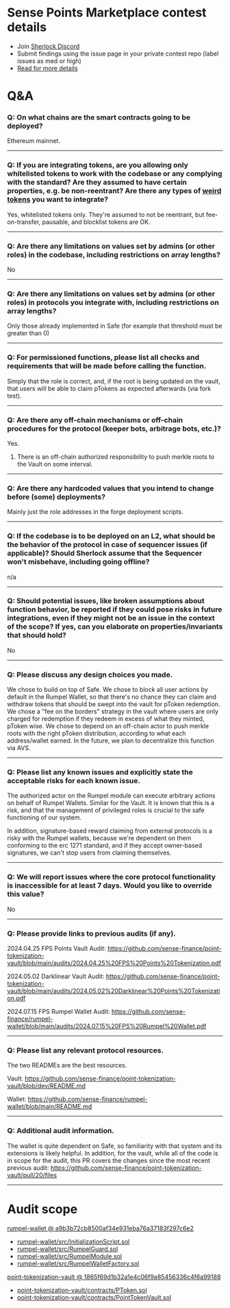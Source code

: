 
# Sense Points Marketplace contest details

- Join [Sherlock Discord](https://discord.gg/MABEWyASkp)
- Submit findings using the issue page in your private contest repo (label issues as med or high)
- [Read for more details](https://docs.sherlock.xyz/audits/watsons)

# Q&A

### Q: On what chains are the smart contracts going to be deployed?
Ethereum mainnet.
___

### Q: If you are integrating tokens, are you allowing only whitelisted tokens to work with the codebase or any complying with the standard? Are they assumed to have certain properties, e.g. be non-reentrant? Are there any types of [weird tokens](https://github.com/d-xo/weird-erc20) you want to integrate?
Yes, whitelisted tokens only. They're assumed to not be reentrant, but fee-on-transfer, pausable, and blocklist tokens are OK.
___

### Q: Are there any limitations on values set by admins (or other roles) in the codebase, including restrictions on array lengths?
No
___

### Q: Are there any limitations on values set by admins (or other roles) in protocols you integrate with, including restrictions on array lengths?
Only those already implemented in Safe (for example that threshold must be greater than 0)
___

### Q: For permissioned functions, please list all checks and requirements that will be made before calling the function.
Simply that the role is correct, and, if the root is being updated on the vault, that users will be able to claim pTokens as expected afterwards (via fork test).
___

### Q: Are there any off-chain mechanisms or off-chain procedures for the protocol (keeper bots, arbitrage bots, etc.)?
Yes. 

1. There is an off-chain authorized responsibility to push merkle roots to the Vault on some interval. 
___

### Q: Are there any hardcoded values that you intend to change before (some) deployments?
Mainly just the role addresses in the forge deployment scripts.
___

### Q: If the codebase is to be deployed on an L2, what should be the behavior of the protocol in case of sequencer issues (if applicable)? Should Sherlock assume that the Sequencer won't misbehave, including going offline?
n/a
___

### Q: Should potential issues, like broken assumptions about function behavior, be reported if they could pose risks in future integrations, even if they might not be an issue in the context of the scope? If yes, can you elaborate on properties/invariants that should hold?
No
___

### Q: Please discuss any design choices you made.
We chose to build on top of Safe. 
We chose to block all user actions by default in the Rumpel Wallet, so that there's no chance they can claim and withdraw tokens that should be swept into the vault for pToken redemption. 
We chose a "fee on the borders" strategy in the vault where users are only charged for redemption if they redeem in excess of what they minted, pToken wise.
We chose to depend on an off-chain actor to push merkle roots with the right pToken distribution, according to what each address/wallet earned. In the future, we plan to decentralize this function via AVS.
___

### Q: Please list any known issues and explicitly state the acceptable risks for each known issue.
The authorized actor on the Rumpel module can execute arbitrary actions on behalf of Rumpel Wallets. Similar for the Vault. It is known that this is a risk, and that the management of privileged roles is crucial to the safe functioning of our system. 

In addition, signature-based reward claiming from external protocols is a risky with the Rumpel wallets, because we're dependent on them conforming to the erc 1271 standard, and if they accept owner-based signatures, we can't stop users from claiming themselves. 
___

### Q: We will report issues where the core protocol functionality is inaccessible for at least 7 days. Would you like to override this value?
No
___

### Q: Please provide links to previous audits (if any).
2024.04.25 FPS Points Vault Audit: https://github.com/sense-finance/point-tokenization-vault/blob/main/audits/2024.04.25%20FPS%20Points%20Tokenization.pdf

2024.05.02 Darklinear Vault Audit: https://github.com/sense-finance/point-tokenization-vault/blob/main/audits/2024.05.02%20Darklinear%20Points%20Tokenization.pdf

2024.07.15 FPS Rumpel Wallet Audit: https://github.com/sense-finance/rumpel-wallet/blob/main/audits/2024.07.15%20FPS%20Rumpel%20Wallet.pdf
___

### Q: Please list any relevant protocol resources.
The two READMEs are the best resources.

Vault: https://github.com/sense-finance/point-tokenization-vault/blob/dev/README.md

Wallet: https://github.com/sense-finance/rumpel-wallet/blob/main/README.md
___

### Q: Additional audit information.
The wallet is quite dependent on Safe, so familiarity with that system and its extensions is likely helpful. In addition, for the vault, while all of the code is in scope for the audit, this PR covers the changes since the most recent previous audit: https://github.com/sense-finance/point-tokenization-vault/pull/20/files
___



# Audit scope

[rumpel-wallet @ a9b3b72cb8500af34e931eba76a37183f297c6e2](https://github.com/sense-finance/rumpel-wallet/tree/a9b3b72cb8500af34e931eba76a37183f297c6e2)
- [rumpel-wallet/src/InitializationScript.sol](rumpel-wallet/src/InitializationScript.sol)
- [rumpel-wallet/src/RumpelGuard.sol](rumpel-wallet/src/RumpelGuard.sol)
- [rumpel-wallet/src/RumpelModule.sol](rumpel-wallet/src/RumpelModule.sol)
- [rumpel-wallet/src/RumpelWalletFactory.sol](rumpel-wallet/src/RumpelWalletFactory.sol)

[point-tokenization-vault @ 1865f69d1b32a1e4c06f9a85456336c4f6a99188](https://github.com/sense-finance/point-tokenization-vault/tree/1865f69d1b32a1e4c06f9a85456336c4f6a99188)
- [point-tokenization-vault/contracts/PToken.sol](point-tokenization-vault/contracts/PToken.sol)
- [point-tokenization-vault/contracts/PointTokenVault.sol](point-tokenization-vault/contracts/PointTokenVault.sol)


